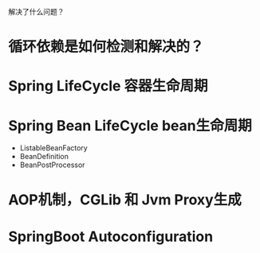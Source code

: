 解决了什么问题？

# 循环依赖是如何检测和解决的？

# Spring LifeCycle 容器生命周期

# Spring Bean LifeCycle bean生命周期

- ListableBeanFactory
- BeanDefinition
- BeanPostProcessor


# AOP机制，CGLib 和 Jvm Proxy生成


# SpringBoot Autoconfiguration



